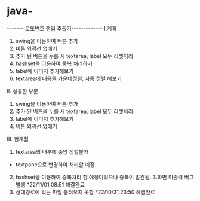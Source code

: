 # java-
------- 로또번호 랜덤 추출기-------------
I.계획
1. swing을 이용하여 버튼 추가
2. 버튼 외곽선 없애기
3. 추가 된 버튼을 누를 시 textarea, label 모두 리셋처리
4. hashset을 이용하여 중복 처리하기
5. label에 이미지 추가해보기
6. textarea에 내용을 가운데정렬, 자동 정렬 해보기

II. 성공한 부분
1. swing을 이용하여 버튼 추가
2. 추가 된 버튼을 누를 시 textarea, label 모두 리셋처리
3. label에 이미지 추가해보기
4. 버튼 외곽선 없애기

III. 한계점
1. textarea의 내부에 중앙 정렬불가
* textpane으로 변경하여 처리할 예정
2. hashset을 이용하여 중복처리 할 예정이었으나 중복이 발견됨.
3.화면 미출력 버그 발생
*22/11/01 08:51 해결완료
4. 상대경로에 있는 파일 불러오지 못함
*22/10/31 23:50 해결완료
